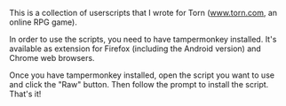 This is a collection of userscripts that I wrote for Torn (www.torn.com, an online RPG game).

In order to use the scripts, you need to have tampermonkey installed. It's available as extension for Firefox (including the Android version) and Chrome web browsers.

Once you have tampermonkey installed, open the script you want to use and click the "Raw" button. Then follow the prompt to install the script. That's it!
